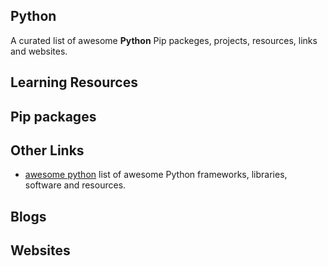 ## Python

A curated list of awesome **Python** Pip packeges, projects, resources, links and websites.

## Learning Resources

## Pip packages

## Other Links
- [awesome python](https://github.com/vinta/awesome-python) list of awesome Python frameworks, libraries, software and resources.

## Blogs

## Websites